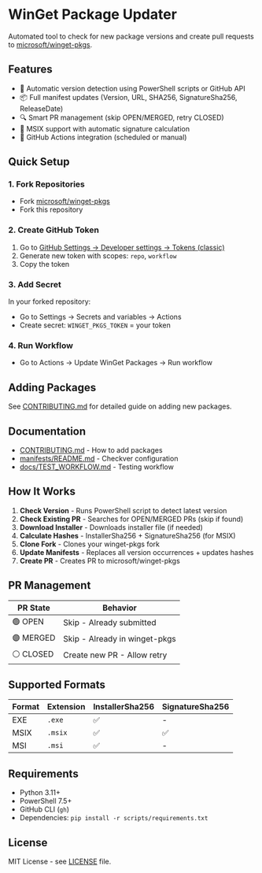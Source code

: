 # WinGet Package Updater

Automated tool to check for new package versions and create pull requests to [microsoft/winget-pkgs](https://github.com/microsoft/winget-pkgs).

## Features

- 🔄 Automatic version detection using PowerShell scripts or GitHub API
- 📦 Full manifest updates (Version, URL, SHA256, SignatureSha256, ReleaseDate)
- 🔍 Smart PR management (skip OPEN/MERGED, retry CLOSED)
- 🎯 MSIX support with automatic signature calculation
- 🤖 GitHub Actions integration (scheduled or manual)

## Quick Setup

### 1. Fork Repositories

- Fork [microsoft/winget-pkgs](https://github.com/microsoft/winget-pkgs)
- Fork this repository

### 2. Create GitHub Token

1. Go to [GitHub Settings → Developer settings → Tokens (classic)](https://github.com/settings/tokens)
2. Generate new token with scopes: `repo`, `workflow`
3. Copy the token

### 3. Add Secret

In your forked repository:

- Go to Settings → Secrets and variables → Actions
- Create secret: `WINGET_PKGS_TOKEN` = your token

### 4. Run Workflow

- Go to Actions → Update WinGet Packages → Run workflow

## Adding Packages

See [CONTRIBUTING.md](CONTRIBUTING.md) for detailed guide on adding new packages.

## Documentation

- [CONTRIBUTING.md](CONTRIBUTING.md) - How to add packages
- [manifests/README.md](manifests/README.md) - Checkver configuration
- [docs/TEST_WORKFLOW.md](docs/TEST_WORKFLOW.md) - Testing workflow

## How It Works

1. **Check Version** - Runs PowerShell script to detect latest version
2. **Check Existing PR** - Searches for OPEN/MERGED PRs (skip if found)
3. **Download Installer** - Downloads installer file (if needed)
4. **Calculate Hashes** - InstallerSha256 + SignatureSha256 (for MSIX)
5. **Clone Fork** - Clones your winget-pkgs fork
6. **Update Manifests** - Replaces all version occurrences + updates hashes
7. **Create PR** - Creates PR to microsoft/winget-pkgs

## PR Management

| PR State | Behavior |
|----------|----------|
| 🟢 OPEN | Skip - Already submitted |
| 🟣 MERGED | Skip - Already in winget-pkgs |
| ⚪ CLOSED | Create new PR - Allow retry |

## Supported Formats

| Format | Extension | InstallerSha256 | SignatureSha256 |
|--------|-----------|----------------|----------------|
| EXE | `.exe` | ✅ | - |
| MSIX | `.msix` | ✅ | ✅ |
| MSI | `.msi` | ✅ | - |

## Requirements

- Python 3.11+
- PowerShell 7.5+
- GitHub CLI (`gh`)
- Dependencies: `pip install -r scripts/requirements.txt`

## License

MIT License - see [LICENSE](LICENSE) file.
